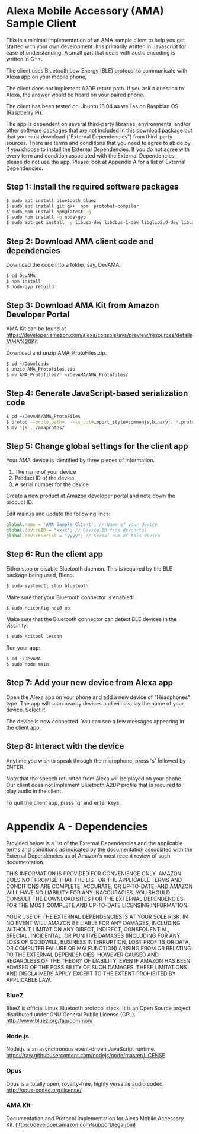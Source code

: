 # Alexa Mobile Accessory (AMA) Sample Client

This is a minimal implementation of an AMA sample client to help you get started with your own development. It is primarily written in Javascript for ease of understanding. A small part that deals with audio encoding is written in C++.

The client uses Bluetooth Low Energy (BLE) protocol to communicate with Alexa app on your mobile phone,

The client does not implement A2DP return path. If you ask a question to Alexa, the answer would be heard on your paired phone.

The client has been tested on Ubuntu 18.04 as well as on Raspbian OS (Raspberry Pi).

The app is dependent on several third-party libraries, environments, and/or other software packages that are not included in this download package but that you must download ("External Dependencies") from third-party sources.  There are terms and conditions that you need to agree to abide by if you choose to install the External Dependencies.  If you do not agree with every term and condition associated with the External Dependencies, please do not use the app.  Please look at Appendix A for a list of External Dependencies.  

## Step 1: Install the required software packages

```sh
$ sudo apt install bluetooth bluez 
$ sudo apt install git g++  npm  protobuf-compiler
$ sudo npm install npm@latest -g
$ sudo npm install -g node-gyp
$ sudo apt-get install -y libusb-dev libdbus-1-dev libglib2.0-dev libudev-dev libical-dev libreadline-dev libasound2-dev libopus-dev libbluetooth-dev
```

## Step 2: Download AMA client code and dependencies

Download the code into a folder, say, DevAMA.

```sh
$ cd DevAMA
$ npm install
$ node-gyp rebuild
```

## Step 3: Download AMA Kit from Amazon Developer Portal

AMA Kit can be found at
https://developer.amazon.com/alexa/console/avs/preview/resources/details/AMA%20Kit

Download and unzip AMA_ProtoFiles.zip.

```sh
$ cd ~/Downloads
$ unzip AMA_Protofiles.zip
$ mv AMA_Protofiles/* ~/DevAMA/AMA_Protofiles/
```

## Step 4: Generate JavaScript-based serialization code

```sh
$ cd ~/DevAMA/AMA_ProtoFiles
$ protoc --proto_path=. --js_out=import_style=commonjs,binary:. *.proto
$ mv *js ../amaprotos/
```

## Step 5: Change global settings for the client app

Your AMA device is identified by three pieces of information.

1. The name of your device
2. Product ID of the device
3. A serial number for the device

Create a new product at Amazon developer portal and note down the product ID.

Edit main.js and update the following lines:

```javascript
global.name = 'AMA Sample Client'; // Name of your device
global.deviceID = "xxxx"; // Device ID from devportal
global.deviceSerial = "yyyy"; // Serial num of this device
```



## Step 6:  Run the client app

Either stop or disable Bluetooth daemon. This is required by the BLE package being used, Bleno.
```sh
$ sudo systemctl stop bluetooth
```

Make sure that your Bluetooth connector is enabled:
```sh
$ sudo hciconfig hci0 up
```

Make sure that the Bluetooth connector can detect BLE devices in the viscinity:
```sh
$ sudo hcitool lescan
```

Run your app:
```sh
$ cd ~/DevAMA
$ sudo node main
```

## Step 7: Add your new device from Alexa app

Open the Alexa app on your phone and add a new device of "Headphones" type. The app will scan nearby devices and will display the name of your device. Select it. 

The device is now connected. You can see a few messages appearing in the client app.

## Step 8: Interact with the device
Anytime you wish to speak through the microphone, press 's' followed by ENTER.

Note that the speech returnted from Alexa will be played on your phone. Our client does not implement Bluetooth A2DP profile that is required to play audio in the client.

To quit the client app, press 'q' and enter keys.


# Appendix A - Dependencies

Provided below is a list of the External Dependencies and the applicable terms and conditions as indicated by the documentation associated with the External Dependencies as of Amazon's most recent review of such documentation.

THIS INFORMATION IS PROVIDED FOR CONVENIENCE ONLY. AMAZON DOES NOT PROMISE THAT THE LIST OR THE APPLICABLE TERMS AND CONDITIONS ARE COMPLETE, ACCURATE, OR UP-TO-DATE, AND AMAZON WILL HAVE NO LIABILITY FOR ANY INACCURACIES. YOU SHOULD CONSULT THE DOWNLOAD SITES FOR THE EXTERNAL DEPENDENCIES FOR THE MOST COMPLETE AND UP-TO-DATE LICENSING INFORMATION.

YOUR USE OF THE EXTERNAL DEPENDENCIES IS AT YOUR SOLE RISK. IN NO EVENT WILL AMAZON BE LIABLE FOR ANY DAMAGES, INCLUDING WITHOUT LIMITATION ANY DIRECT, INDIRECT, CONSEQUENTIAL, SPECIAL, INCIDENTAL, OR PUNITIVE DAMAGES (INCLUDING FOR ANY LOSS OF GOODWILL, BUSINESS INTERRUPTION, LOST PROFITS OR DATA, OR COMPUTER FAILURE OR MALFUNCTION) ARISING FROM OR RELATING TO THE EXTERNAL DEPENDENCIES, HOWEVER CAUSED AND REGARDLESS OF THE THEORY OF LIABILITY, EVEN IF AMAZON HAS BEEN ADVISED OF THE POSSIBILITY OF SUCH DAMAGES. THESE LIMITATIONS AND DISCLAIMERS APPLY EXCEPT TO THE EXTENT PROHIBITED BY APPLICABLE LAW.


### BlueZ
BlueZ is official Linux Bluetooth protocol stack. It is an Open Source project distributed under GNU General Public License (GPL). http://www.bluez.org/faq/common/

### Node.js
Node.js is an asynchronous event-driven JavaScript runtime. https://raw.githubusercontent.com/nodejs/node/master/LICENSE

### Opus
Opus is a totally open, royalty-free, highly versatile audio codec. http://opus-codec.org/license/

### AMA Kit
Documentation and Protocol Implementation for Alexa Mobile Accessory Kit. https://developer.amazon.com/support/legal/pml
